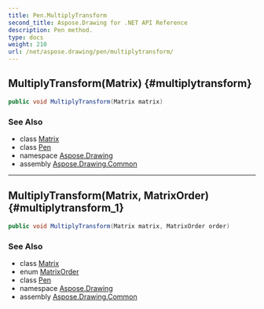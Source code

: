 ```yaml
---
title: Pen.MultiplyTransform
second_title: Aspose.Drawing for .NET API Reference
description: Pen method. 
type: docs
weight: 210
url: /net/aspose.drawing/pen/multiplytransform/
---
```

## MultiplyTransform(Matrix) {#multiplytransform}

```csharp
public void MultiplyTransform(Matrix matrix)
```

### See Also

* class [Matrix](../../../aspose.drawing.drawing2d/matrix/)
* class [Pen](../)
* namespace [Aspose.Drawing](../../pen/)
* assembly [Aspose.Drawing.Common](../../../)

---

## MultiplyTransform(Matrix, MatrixOrder) {#multiplytransform_1}

```csharp
public void MultiplyTransform(Matrix matrix, MatrixOrder order)
```

### See Also

* class [Matrix](../../../aspose.drawing.drawing2d/matrix/)
* enum [MatrixOrder](../../../aspose.drawing.drawing2d/matrixorder/)
* class [Pen](../)
* namespace [Aspose.Drawing](../../pen/)
* assembly [Aspose.Drawing.Common](../../../)


